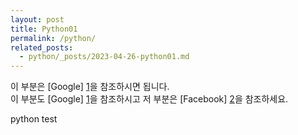 ```yaml
---
layout: post
title: Python01
permalink: /python/
related_posts:
  - python/_posts/2023-04-26-python01.md
---
```


이 부분은 [Google] [1]을 참조하시면 됩니다.  
이 부분도 [Google] [1]을 참조하시고 저 부분은 [Facebook] [2]을 참조하세요.  

[1]: https://aminsc.github.io/python02/ 
[2]: https://aminsc.github.io/python03/
python test
